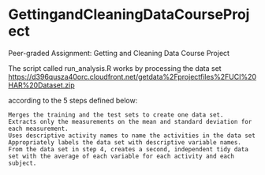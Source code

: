 # GettingandCleaningDataCourseProject

Peer-graded Assignment: Getting and Cleaning Data Course Project

The script called run_analysis.R works by processing the data set
 https://d396qusza40orc.cloudfront.net/getdata%2Fprojectfiles%2FUCI%20HAR%20Dataset.zip

according to the 5 steps defined below:

    Merges the training and the test sets to create one data set.
    Extracts only the measurements on the mean and standard deviation for each measurement.
    Uses descriptive activity names to name the activities in the data set
    Appropriately labels the data set with descriptive variable names.
    From the data set in step 4, creates a second, independent tidy data set with the average of each variable for each activity and each subject.
